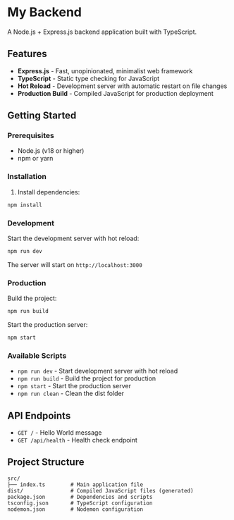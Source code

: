 # My Backend

A Node.js + Express.js backend application built with TypeScript.

## Features

- **Express.js** - Fast, unopinionated, minimalist web framework
- **TypeScript** - Static type checking for JavaScript
- **Hot Reload** - Development server with automatic restart on file changes
- **Production Build** - Compiled JavaScript for production deployment

## Getting Started

### Prerequisites

- Node.js (v18 or higher)
- npm or yarn

### Installation

1. Install dependencies:
```bash
npm install
```

### Development

Start the development server with hot reload:
```bash
npm run dev
```

The server will start on `http://localhost:3000`

### Production

Build the project:
```bash
npm run build
```

Start the production server:
```bash
npm start
```

### Available Scripts

- `npm run dev` - Start development server with hot reload
- `npm run build` - Build the project for production
- `npm start` - Start the production server
- `npm run clean` - Clean the dist folder

## API Endpoints

- `GET /` - Hello World message
- `GET /api/health` - Health check endpoint

## Project Structure

```
src/
├── index.ts        # Main application file
dist/               # Compiled JavaScript files (generated)
package.json        # Dependencies and scripts
tsconfig.json       # TypeScript configuration
nodemon.json        # Nodemon configuration
```
